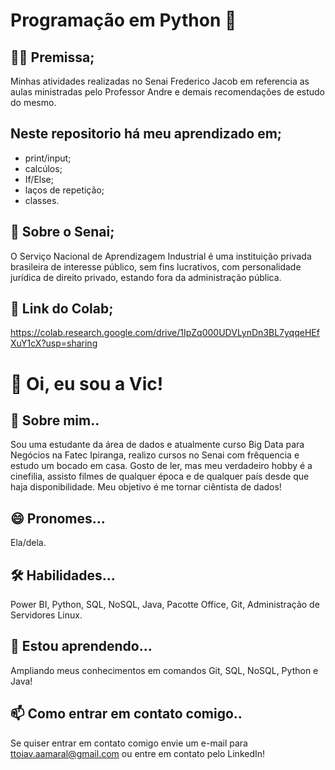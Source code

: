 # Programação em Python 🐍
## 👩‍🎓 Premissa;
Minhas atividades realizadas no Senai Frederico Jacob em referencia as aulas ministradas pelo Professor Andre e demais recomendações de estudo do mesmo.

## Neste repositorio há meu aprendizado em;
- print/input;
- calcúlos;
- If/Else;
- laços de repetição;
- classes.


## 🏫 Sobre o Senai;
O Serviço Nacional de Aprendizagem Industrial é uma instituição privada brasileira de interesse público, sem fins lucrativos, com personalidade jurídica de direito privado, estando fora da administração pública.

## 🔗 Link do Colab;
https://colab.research.google.com/drive/1IpZq000UDVLynDn3BL7yqqeHEfXuY1cX?usp=sharing

# 🦈 Oi, eu sou a Vic!
## 🚀 Sobre mim..
Sou uma estudante da área de dados e atualmente curso Big Data para Negócios na Fatec Ipiranga, realizo cursos no Senai com frêquencia e estudo um bocado em casa. Gosto de ler, mas meu verdadeiro hobby é a cinefilia, assisto filmes de qualquer época e de qualquer país desde que haja disponibilidade.
Meu objetivo é me tornar ciêntista de dados!

## 😄 Pronomes...
Ela/dela.

## 🛠 Habilidades...
Power BI, Python, SQL, NoSQL, Java, Pacotte Office, Git, Administração de Servidores Linux.

## 🧠 Estou aprendendo...
Ampliando meus conhecimentos em comandos Git, SQL, NoSQL, Python e Java!

## 📫 Como entrar em contato comigo..
Se quiser entrar em contato comigo envie um e-mail para ttoiav.aamaral@gmail.com ou entre em contato pelo LinkedIn!